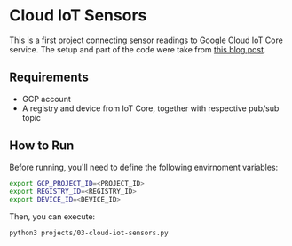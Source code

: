# Cloud IoT Sensors

This is a first project connecting sensor readings to Google Cloud IoT Core service. 
The setup and part of the code were take from [this blog post](https://medium.com/google-cloud/cloud-iot-step-by-step-connecting-raspberry-pi-python-2f27a2893ab5).


## Requirements

- GCP account
- A registry and device from IoT Core, together with respective pub/sub topic

## How to Run

Before running, you'll need to define the following envirnoment variables:

```bash
export GCP_PROJECT_ID=<PROJECT_ID>
export REGISTRY_ID=<REGISTRY_ID>
export DEVICE_ID=<DEVICE_ID>
```

Then, you can execute:

```bash
python3 projects/03-cloud-iot-sensors.py
```